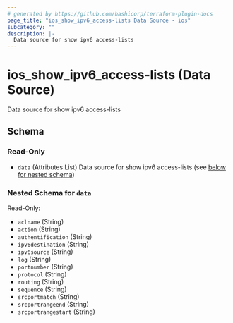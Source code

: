 ```yaml
---
# generated by https://github.com/hashicorp/terraform-plugin-docs
page_title: "ios_show_ipv6_access-lists Data Source - ios"
subcategory: ""
description: |-
  Data source for show ipv6 access-lists
---
```


# ios_show_ipv6_access-lists (Data Source)

Data source for show ipv6 access-lists



<!-- schema generated by tfplugindocs -->
## Schema

### Read-Only

- `data` (Attributes List) Data source for show ipv6 access-lists (see [below for nested schema](#nestedatt--data))

<a id="nestedatt--data"></a>
### Nested Schema for `data`

Read-Only:

- `aclname` (String)
- `action` (String)
- `authentification` (String)
- `ipv6destination` (String)
- `ipv6source` (String)
- `log` (String)
- `portnumber` (String)
- `protocol` (String)
- `routing` (String)
- `sequence` (String)
- `srcportmatch` (String)
- `srcportrangeend` (String)
- `srcportrangestart` (String)
